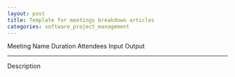 ```yaml
---
layout: post
title: Template for meetings breakdown articles
categories: software_project_management
---
```


Meeting Name
Duration
Attendees
Input
Output
- - - 
Description
